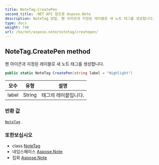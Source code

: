 ```yaml
---
title: NoteTag.CreatePen
second_title: .NET API 참조용 Aspose.Note
description: NoteTag 방법. 펜 아이콘과 지정된 레이블로 새 노트 태그를 생성합니다.
type: docs
weight: 740
url: /ko/net/aspose.note/notetag/createpen/
---
```

## NoteTag.CreatePen method

펜 아이콘과 지정된 레이블로 새 노트 태그를 생성합니다.

```csharp
public static NoteTag CreatePen(string label = "Highlight")
```

| 모수 | 유형 | 설명 |
| --- | --- | --- |
| label | String | 태그의 레이블입니다. |

### 반환 값

[`NoteTag`](../) .

### 또한보십시오

* class [NoteTag](../)
* 네임스페이스 [Aspose.Note](../../notetag/)
* 집회 [Aspose.Note](../../../)


